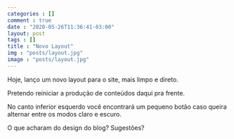 ```yaml
---
categories : []
comment : true
date : "2020-05-26T11:36:41-03:00"
layout: post
tags : []
title : "Novo Layout"
img : "posts/layout.jpg"
image : "posts/layout.jpg"
---
```


Hoje, lanço um novo layout para o site, mais limpo e direto.

Pretendo reiniciar a produção de conteúdos daqui pra frente.

No canto inferior esquerdo você encontrará um pequeno botão caso queira alternar entre os modos claro e escuro.

O que acharam do design do blog? Sugestões?